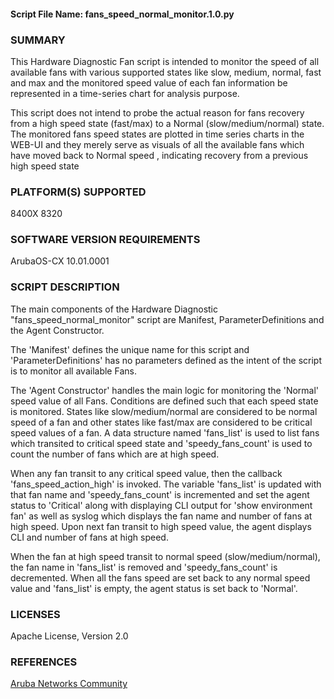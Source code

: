 #### Script File Name: fans\_speed\_normal\_monitor.1.0.py

### SUMMARY
This Hardware Diagnostic Fan script is intended to monitor the speed of all available fans with various supported states like slow, medium, normal, fast and max and the monitored speed value of each fan information be represented  in a time-series chart for analysis purpose.

 This script does not intend to probe the actual reason for fans recovery from a high speed state (fast/max) to a Normal (slow/medium/normal) state. The monitored fans speed states are plotted in time series charts in the WEB-UI and they merely serve as visuals of all the available fans which have moved back to Normal speed , indicating recovery from a previous high speed state

### PLATFORM(S) SUPPORTED
 8400X
 8320

### SOFTWARE VERSION REQUIREMENTS
ArubaOS-CX 10.01.0001

### SCRIPT DESCRIPTION
The main components of the Hardware Diagnostic "fans_speed_normal_monitor" script are Manifest,  ParameterDefinitions and the Agent Constructor.   

 The  'Manifest' defines the unique name for this script and 'ParameterDefinitions' has no parameters defined as the intent of the script is to monitor all available Fans.  

 The 'Agent Constructor' handles the main logic for monitoring the 'Normal' speed value of all Fans. Conditions are defined such that each speed state is monitored. States like slow/medium/normal are considered to be normal speed of a fan and other states like fast/max are considered to be critical speed values of a fan. A data structure named 'fans_list' is used to list fans which transited to critical speed state and 'speedy_fans_count' is used to count the number of fans which are at high speed.    

When any fan transit to any critical speed value, then the callback 'fans_speed_action_high' is invoked.  The variable 'fans_list' is updated with that fan name and 'speedy_fans_count' is incremented and set the agent status to 'Critical' along with displaying CLI output for 'show environment fan' as well as syslog which displays the fan name and number of fans at high speed. Upon next fan transit to high speed value, the agent displays CLI and number of fans at high speed.  

 When the fan at high speed transit to normal speed (slow/medium/normal), the fan name in 'fans_list' is removed and 'speedy_fans_count' is decremented. When all the fans speed are set back to any normal speed value and 'fans_list' is empty, the agent status is set back to 'Normal'.

### LICENSES
Apache License, Version 2.0

### REFERENCES
[Aruba Networks Community](http://community.arubanetworks.com/t5/Network-Analytic-Engine/ct-p/NetworkAnalyticEngine)
